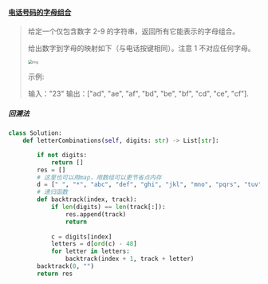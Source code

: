#### [电话号码的字母组合](https://leetcode-cn.com/problems/letter-combinations-of-a-phone-number/)

> 给定一个仅包含数字 2-9 的字符串，返回所有它能表示的字母组合。
>
> 给出数字到字母的映射如下（与电话按键相同）。注意 1 不对应任何字母。
>
> <img src="https://assets.leetcode-cn.com/aliyun-lc-upload/original_images/17_telephone_keypad.png" alt="img" style="zoom:50%;" />
>
> 示例:
>
> 输入："23"
> 输出：["ad", "ae", "af", "bd", "be", "bf", "cd", "ce", "cf"].

##### 回溯法

```python
class Solution:
    def letterCombinations(self, digits: str) -> List[str]:

        if not digits:
            return []
        res = []
        # 这里也可以用map，用数组可以更节省点内存
        d = [" ", "*", "abc", "def", "ghi", "jkl", "mno", "pqrs", "tuv", "wxyz"]
        # 递归函数
        def backtrack(index, track):
            if len(digits) == len(track[:]):
                res.append(track)
                return
            
            c = digits[index]
            letters = d[ord(c) - 48]
            for letter in letters:
                backtrack(index + 1, track + letter)
        backtrack(0, "")
        return res
```

